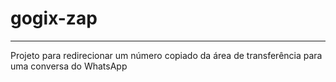 # gogix-zap
* * *
Projeto para redirecionar um número copiado da área de transferência para uma conversa do WhatsApp
